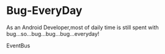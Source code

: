 # Bug-EveryDay
As an Android Developer,most of  daily time is still spent with bug...so...bug...bug...bug...everyday!

EventBus



